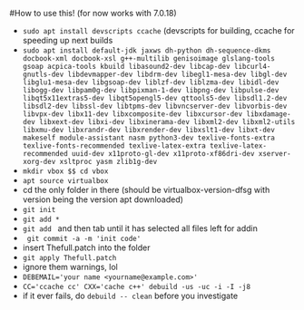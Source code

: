 #How to use this! (for now works with 7.0.18)
- ```sudo apt install devscripts ccache``` (devscripts for building, ccache for speeding up next builds
- ```sudo apt install default-jdk jaxws dh-python dh-sequence-dkms docbook-xml docbook-xsl g++-multilib genisoimage glslang-tools gsoap acpica-tools kbuild libasound2-dev libcap-dev libcurl4-gnutls-dev libdevmapper-dev libdrm-dev libegl1-mesa-dev libgl-dev libglu1-mesa-dev libgsoap-dev liblzf-dev liblzma-dev libidl-dev libogg-dev libpam0g-dev libpixman-1-dev libpng-dev libpulse-dev libqt5x11extras5-dev libqt5opengl5-dev qttools5-dev libsdl1.2-dev libsdl2-dev libssl-dev libtpms-dev libvncserver-dev libvorbis-dev libvpx-dev libx11-dev libxcomposite-dev libxcursor-dev libxdamage-dev libxext-dev libxi-dev libxinerama-dev libxml2-dev libxml2-utils libxmu-dev libxrandr-dev libxrender-dev libxslt1-dev libxt-dev makeself module-assistant nasm python3-dev texlive-fonts-extra texlive-fonts-recommended texlive-latex-extra texlive-latex-recommended uuid-dev x11proto-gl-dev x11proto-xf86dri-dev xserver-xorg-dev xsltproc yasm zlib1g-dev```
- ```mkdir vbox $$ cd vbox```
- ```apt source virtualbox```
- cd the only folder in there (should be virtualbox-version-dfsg with version being the version apt downloaded)
- ```git init```
- ```git add *```
- ```git add ``` and then tab until it has selected all files left for addin
- ``` git commit -a -m 'init code'```
- insert Thefull.patch into the folder
- ```git apply Thefull.patch```
- ignore them warnings, lol
- ```DEBEMAIL='your name <yourname@example.com>'```
- ```CC='ccache cc' CXX='cache c++' debuild -us -uc -i -I -j8```
- if it ever fails, do ```debuild -- clean``` before you investigate
